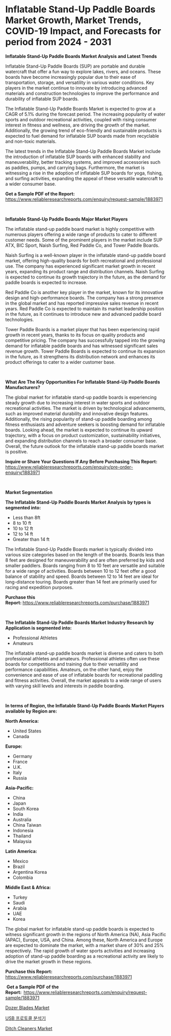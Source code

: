 <p><h1>Inflatable Stand-Up Paddle Boards Market Growth, Market Trends, COVID-19 Impact, and Forecasts for period from 2024 - 2031</h1></p><p><strong>Inflatable Stand-Up Paddle Boards Market Analysis and Latest Trends</strong></p>
<p><p>Inflatable Stand-Up Paddle Boards (SUP) are portable and durable watercraft that offer a fun way to explore lakes, rivers, and oceans. These boards have become increasingly popular due to their ease of transportation, storage, and versatility in various water conditions. Key players in the market continue to innovate by introducing advanced materials and construction technologies to improve the performance and durability of inflatable SUP boards.</p><p>The Inflatable Stand-Up Paddle Boards Market is expected to grow at a CAGR of 5.1% during the forecast period. The increasing popularity of water sports and outdoor recreational activities, coupled with rising consumer interest in fitness and wellness, are driving the growth of the market. Additionally, the growing trend of eco-friendly and sustainable products is expected to fuel demand for inflatable SUP boards made from recyclable and non-toxic materials.</p><p>The latest trends in the Inflatable Stand-Up Paddle Boards Market include the introduction of inflatable SUP boards with enhanced stability and maneuverability, better tracking systems, and improved accessories such as paddles, pumps, and carrying bags. Furthermore, the market is witnessing a rise in the adoption of inflatable SUP boards for yoga, fishing, and surfing activities, expanding the appeal of these versatile watercraft to a wider consumer base.</p></p>
<p><strong>Get a Sample PDF of the Report:&nbsp;</strong> <a href="https://www.reliableresearchreports.com/enquiry/request-sample/1883971">https://www.reliableresearchreports.com/enquiry/request-sample/1883971</a></p>
<p>&nbsp;</p>
<p><strong>Inflatable Stand-Up Paddle Boards Major Market Players</strong></p>
<p><p>The inflatable stand-up paddle board market is highly competitive with numerous players offering a wide range of products to cater to different customer needs. Some of the prominent players in the market include SUP ATX, BIC Sport, Naish Surfing, Red Paddle Co, and Tower Paddle Boards.</p><p>Naish Surfing is a well-known player in the inflatable stand-up paddle board market, offering high-quality boards for both recreational and professional use. The company has experienced significant market growth in recent years, expanding its product range and distribution channels. Naish Surfing is expected to continue its growth trajectory in the future, as the demand for paddle boards is expected to increase.</p><p>Red Paddle Co is another key player in the market, known for its innovative design and high-performance boards. The company has a strong presence in the global market and has reported impressive sales revenue in recent years. Red Paddle Co is expected to maintain its market leadership position in the future, as it continues to introduce new and advanced paddle board technologies.</p><p>Tower Paddle Boards is a market player that has been experiencing rapid growth in recent years, thanks to its focus on quality products and competitive pricing. The company has successfully tapped into the growing demand for inflatable paddle boards and has witnessed significant sales revenue growth. Tower Paddle Boards is expected to continue its expansion in the future, as it strengthens its distribution network and enhances its product offerings to cater to a wider customer base.</p></p>
<p>&nbsp;</p>
<p><strong>What Are The Key Opportunities For Inflatable Stand-Up Paddle Boards Manufacturers?</strong></p>
<p><p>The global market for inflatable stand-up paddle boards is experiencing steady growth due to increasing interest in water sports and outdoor recreational activities. The market is driven by technological advancements, such as improved material durability and innovative design features. Additionally, the rising popularity of stand-up paddle boarding among fitness enthusiasts and adventure seekers is boosting demand for inflatable boards. Looking ahead, the market is expected to continue its upward trajectory, with a focus on product customization, sustainability initiatives, and expanding distribution channels to reach a broader consumer base. Overall, the future outlook for the inflatable stand-up paddle boards market is positive.</p></p>
<p><strong>Inquire or Share Your Questions If Any Before Purchasing This Report:</strong> <a href="https://www.reliableresearchreports.com/enquiry/pre-order-enquiry/1883971">https://www.reliableresearchreports.com/enquiry/pre-order-enquiry/1883971</a></p>
<p>&nbsp;</p>
<p><strong>Market Segmentation</strong></p>
<p><strong>The Inflatable Stand-Up Paddle Boards Market Analysis by types is segmented into:</strong></p>
<p><ul><li>Less than 8ft</li><li>8 to 10 ft</li><li>10 to 12 ft</li><li>12 to 14 ft</li><li>Greater than 14 ft</li></ul></p>
<p><p>The Inflatable Stand-Up Paddle Boards market is typically divided into various size categories based on the length of the boards. Boards less than 8 feet are designed for maneuverability and are often preferred by kids and smaller paddlers. Boards ranging from 8 to 10 feet are versatile and suitable for a wide range of activities. Boards between 10 to 12 feet offer a good balance of stability and speed. Boards between 12 to 14 feet are ideal for long-distance touring. Boards greater than 14 feet are primarily used for racing and expedition purposes.</p></p>
<p><strong>Purchase this Report:&nbsp;</strong><a href="https://www.reliableresearchreports.com/purchase/1883971">https://www.reliableresearchreports.com/purchase/1883971</a></p>
<p>&nbsp;</p>
<p><strong>The Inflatable Stand-Up Paddle Boards Market Industry Research by Application is segmented into:</strong></p>
<p><ul><li>Professional Athletes</li><li>Amateurs</li></ul></p>
<p><p>The inflatable stand-up paddle boards market is diverse and caters to both professional athletes and amateurs. Professional athletes often use these boards for competitions and training due to their versatility and performance capabilities. Amateurs, on the other hand, enjoy the convenience and ease of use of inflatable boards for recreational paddling and fitness activities. Overall, the market appeals to a wide range of users with varying skill levels and interests in paddle boarding.</p></p>
<p>&nbsp;</p>
<p><strong>In terms of Region, the Inflatable Stand-Up Paddle Boards Market Players available by Region are:</strong></p>
<p>
    <p> <strong> North America: </strong>
        <ul>
            <li>United States</li>
            <li>Canada</li>
        </ul>
        </p> 
    <p> <strong> Europe: </strong>
        <ul>
            <li>Germany</li>
            <li>France</li>
            <li>U.K.</li>
            <li>Italy</li>
            <li>Russia</li>
        </ul>
        </p> 
    <p> <strong> Asia-Pacific: </strong>
        <ul>
            <li>China</li>
            <li>Japan</li>
            <li>South Korea</li>
            <li>India</li>
            <li>Australia</li>
            <li>China Taiwan</li>
            <li>Indonesia</li>
            <li>Thailand</li>
            <li>Malaysia</li>
        </ul>
        </p> 
    <p> <strong> Latin America: </strong>
        <ul>
            <li>Mexico</li>
            <li>Brazil</li>
            <li>Argentina Korea</li>
            <li>Colombia</li>
        </ul>
        </p> 
    <p> <strong> Middle East & Africa: </strong>
        <ul>
            <li>Turkey</li>
            <li>Saudi</li>
            <li>Arabia</li>
            <li>UAE</li>
            <li>Korea</li>
        </ul>
    </p>
    </p>
<p><p>The global market for inflatable stand-up paddle boards is expected to witness significant growth in the regions of North America (NA), Asia Pacific (APAC), Europe, USA, and China. Among these, North America and Europe are expected to dominate the market, with a market share of 30% and 25% respectively. The rapid growth of water sports activities and increasing adoption of stand-up paddle boarding as a recreational activity are likely to drive the market growth in these regions.</p></p>
<p><strong>Purchase this Report: </strong><a href="https://www.reliableresearchreports.com/purchase/1883971">https://www.reliableresearchreports.com/purchase/1883971</a></p>
<p>&nbsp;<strong>Get a Sample PDF of the Report:&nbsp;&nbsp;</strong><a href="https://www.reliableresearchreports.com/enquiry/request-sample/1883971">https://www.reliableresearchreports.com/enquiry/request-sample/1883971</a></p>
<p><strong></strong></p>
<p><p><a href="https://issuu.com/reportprime-2/docs/dozer-blades-market-size-2030.pptx">Dozer Blades Market</a></p><p><a href="https://github.com/PercyHagernes9778/Market-Research-Report-List-1/blob/main/16635727592.md">USB 프로토콜 분석기</a></p><p><a href="https://issuu.com/reportprime-2/docs/ditch-cleaners-market-size-2030.pptx">Ditch Cleaners Market</a></p></p>